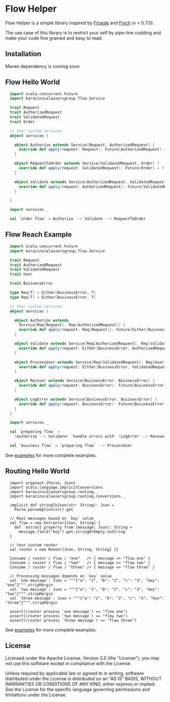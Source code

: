 # Flow Helper

Flow Helper is a simple library inspired by [Finagle](https://twitter.github.io/finagle/)
and [Finch](https://github.com/finagle/finch) (v < 0.7.0).

The use case of this library is to restrict your self by pipe-line
codding and make your code fine grained and easy to read.

Installation
-------
Maven dependency is coming soon

Flow Hello World
-------
```scala
  import scala.concurrent.Future
  import karazinscalausersgroup.flow.Service

  trait Request
  trait AuthorizedRequest
  trait ValidatedRequest
  trait Order

  // Your custom services
  object services {

    object Authorize extends Service[Request, AuthorizedRequest] {
      override def apply(request: Request): Future[AuthorizedRequest] = ???
    }

    object RequestToOrder extends Service[ValidatedRequest, Order] {
      override def apply(request: ValidatedRequest): Future[Order] = ???
    }

    object Validate extends Service[AuthorizedRequest, ValidatedRequest] {
      override def apply(request: AuthorizedRequest): Future[ValidatedRequest] = ???
    }

  }

  import services._

  val `order flow` = Authorize --> Validate --> RequestToOrder
```

Flow Reach Example
-------
```scala
  import scala.concurrent.Future
  import karazinscalausersgroup.flow.Service

  trait Request
  trait AuthorizedRequest
  trait ValidatedRequest
  trait User

  trait BusinessError

  type Req[T] = Either[BusinessError, T]
  type Rep[T] = Either[BusinessError, T]

  // Your custom services
  object services {

    object Authorize extends
      Service[Req[Request], Rep[AuthorizedRequest]] {
      override def apply(request: Req[Request]): Future[Either[BusinessError, AuthorizedRequest]] = ???
    }

    object Validate extends Service[Req[AuthorizedRequest], Rep[ValidatedRequest]] {
      override def apply(request: Either[BusinessError, AuthorizedRequest]): Future[Either[BusinessError, ValidatedRequest]] = ???
    }

    object ProcessUser extends Service[Req[ValidatedRequest], Rep[User]] {
      override def apply(request: Either[BusinessError, ValidatedRequest]): Future[Either[BusinessError, User]] = ???
    }

    object Recover extends Service[BusinessError, BusinessError] {
      override def apply(request: BusinessError): Future[BusinessError] = ???
    }

    object LogError extends Service[BusinessError, BusinessError] {
      override def apply(request: BusinessError): Future[BusinessError] = ???
    }
  }

  import services._

  val `preparing flow` =
    (Authorize --> Validate) `handle errors with` (LogError --> Recover)

  val `business flow` = `preparing flow` --> ProcessUser
```

See [examples](src/test/karazinscalausersgroup/flow/examples) for more complete examples.



Routing Hello World
-------
```
  import argonaut.{Parse, Json}
  import scala.language.implicitConversions
  import karazinscalausersgroup.routing._
  import karazinscalausersgroup.routing.conversions._

  implicit def stringToJson(str: String): Json =
    Parse.parseOption(str).get

  // Rout messages based on `key` value
  val flow = new Extractor[Json, String] {
    def `extract property from`(message: Json): String =
      message.field("key").get.stringOrEmpty.toString
  }

  // Your custom router
  val router = new Router[Json, String, String] {}

  Consume / router / flow / "one"   /> { message => "flow one" }
  Consume / router / flow / "two"   /> { message => "flow two" }
  Consume / router / flow / "three" /> { message => "flow three" }

  // Processing messages depends on `key` value
  val `one message`: Json = """{"a": "1", "b": "2", "c": "3", "key": "one"}""".stripMargin
  val `two message`: Json = """{"a": "1", "b": "2", "c": "3", "key": "two"}""".stripMargin
  val `three message`: Json = """{"a": "1", "b": "2", "c": "3", "key": "three"}""".stripMargin

  assert((router process `one message`) == "flow one")
  assert((router process `two message`) == "flow two")
  assert((router process `three message`) == "flow three")
```

See [examples](src/test/karazinscalausersgroup/routing/examples) for more complete examples.

License
-------
Licensed under the Apache License, Version 2.0 (the "License"); you may not use this software except in compliance with the License.

Unless required by applicable law or agreed to in writing, software distributed under the License is distributed on an "AS IS" BASIS, WITHOUT WARRANTIES OR CONDITIONS OF ANY KIND, either express or implied. See the License for the specific language governing permissions and limitations under the License.